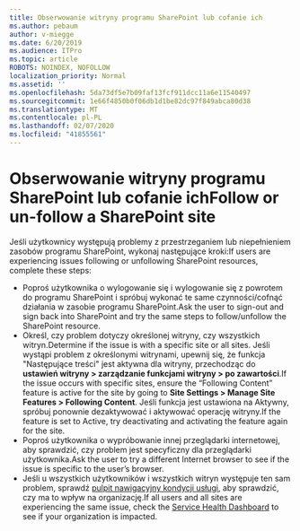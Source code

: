 ```yaml
---
title: Obserwowanie witryny programu SharePoint lub cofanie ich
ms.author: pebaum
author: v-miegge
ms.date: 6/20/2019
ms.audience: ITPro
ms.topic: article
ROBOTS: NOINDEX, NOFOLLOW
localization_priority: Normal
ms.assetid: ''
ms.openlocfilehash: 5da73df5e7b09faf13fcf911dcc11a6e11540497
ms.sourcegitcommit: 1e66f4850b0f06db1d1be82dc97f849abca80d38
ms.translationtype: MT
ms.contentlocale: pl-PL
ms.lasthandoff: 02/07/2020
ms.locfileid: "41855561"
---
```

# <a name="follow-or-un-follow-a-sharepoint-site"></a><span data-ttu-id="0df78-102">Obserwowanie witryny programu SharePoint lub cofanie ich</span><span class="sxs-lookup"><span data-stu-id="0df78-102">Follow or un-follow a SharePoint site</span></span>

<span data-ttu-id="0df78-103">Jeśli użytkownicy występują problemy z przestrzeganiem lub niepełnieniem zasobów programu SharePoint, wykonaj następujące kroki:</span><span class="sxs-lookup"><span data-stu-id="0df78-103">If users are experiencing issues following or unfollowing SharePoint resources, complete these steps:</span></span>

* <span data-ttu-id="0df78-104">Poproś użytkownika o wylogowanie się i wylogowanie się z powrotem do programu SharePoint i spróbuj wykonać te same czynności/cofnąć działania w zasobie programu SharePoint.</span><span class="sxs-lookup"><span data-stu-id="0df78-104">Ask the user to sign-out and sign back into SharePoint and try the same steps to follow/unfollow the SharePoint resource.</span></span>
* <span data-ttu-id="0df78-105">Określ, czy problem dotyczy określonej witryny, czy wszystkich witryn.</span><span class="sxs-lookup"><span data-stu-id="0df78-105">Determine if the issue is with a specific site or all sites.</span></span> <span data-ttu-id="0df78-106">Jeśli wystąpi problem z określonymi witrynami, upewnij się, że funkcja "Następujące treści" jest aktywna dla witryny, przechodząc do **ustawień witryny > zarządzanie funkcjami witryny > po zawartości**.</span><span class="sxs-lookup"><span data-stu-id="0df78-106">If the issue occurs with specific sites, ensure the “Following Content” feature is active for the site by going to **Site Settings > Manage Site Features > Following Content**.</span></span> <span data-ttu-id="0df78-107">Jeśli funkcja jest ustawiona na Aktywny, spróbuj ponownie dezaktywować i aktywować operację witryny.</span><span class="sxs-lookup"><span data-stu-id="0df78-107">If the feature is set to Active, try deactivating and activating the feature again for the site.</span></span>
* <span data-ttu-id="0df78-108">Poproś użytkownika o wypróbowanie innej przeglądarki internetowej, aby sprawdzić, czy problem jest specyficzny dla przeglądarki użytkownika.</span><span class="sxs-lookup"><span data-stu-id="0df78-108">Ask the user to try a different Internet browser to see if the issue is specific to the user’s browser.</span></span>
* <span data-ttu-id="0df78-109">Jeśli u wszystkich użytkowników i wszystkich witryn występuje ten sam problem, sprawdź [pulpit nawigacyjny kondycji usługi,](https://admin.microsoft.com/AdminPortal/Home#/servicehealth) aby sprawdzić, czy ma to wpływ na organizację.</span><span class="sxs-lookup"><span data-stu-id="0df78-109">If all users and all sites are experiencing the same issue, check the [Service Health Dashboard](https://admin.microsoft.com/AdminPortal/Home#/servicehealth) to see if your organization is impacted.</span></span>

